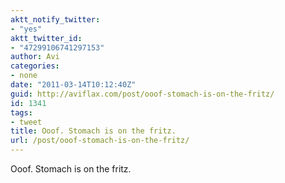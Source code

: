 ```yaml
---
aktt_notify_twitter:
- "yes"
aktt_twitter_id:
- "47299106741297153"
author: Avi
categories:
- none
date: "2011-03-14T10:12:40Z"
guid: http://aviflax.com/post/ooof-stomach-is-on-the-fritz/
id: 1341
tags:
- tweet
title: Ooof. Stomach is on the fritz.
url: /post/ooof-stomach-is-on-the-fritz/
---
```

Ooof. Stomach is on the fritz.